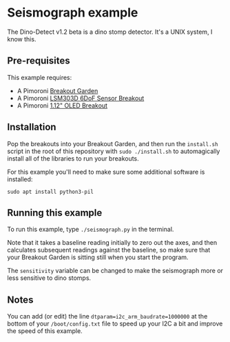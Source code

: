 # Seismograph example

The Dino-Detect v1.2 beta is a dino stomp detector. It's a
UNIX system, I know this.

## Pre-requisites

This example requires:

- A Pimoroni [Breakout Garden](https://shop.pimoroni.com/products/breakout-garden-hat)
- A Pimoroni [LSM303D 6DoF Sensor Breakout](https://shop.pimoroni.com/products/lsm303d-6dof-motion-sensor-breakout)
- A Pimoroni [1.12" OLED Breakout](https://shop.pimoroni.com/products/1-12-oled-breakout)

## Installation

Pop the breakouts into your Breakout Garden, and then run the `install.sh`
script in the root of this repository with `sudo ./install.sh` to automagically
install all of the libraries to run your breakouts.

For this example you'll need to make sure some additional software is installed:

```
sudo apt install python3-pil
```

## Running this example

To run this example, type `./seismograph.py` in the terminal.

Note that it takes a baseline reading initially to zero out the axes,
and then calculates subsequent readings against the baseline, so make
sure that your Breakout Garden is sitting still when you start the
program.

The `sensitivity` variable can be changed to make the seismograph more or
less sensitive to dino stomps.

## Notes

You can add (or edit) the line `dtparam=i2c_arm_baudrate=1000000` at the bottom 
of your `/boot/config.txt` file to speed up your I2C a bit and improve the speed 
of this example.
